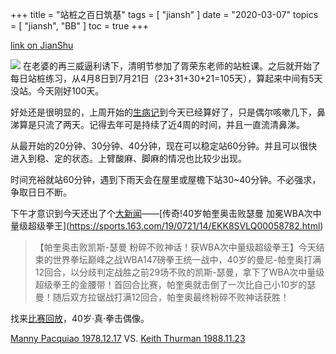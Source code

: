 +++
title = "站桩之百日筑基"
tags = [
    "jiansh"
]
date = "2020-03-07"
topics = [
    "jiansh",
    "BB"
]
toc = true
+++



[link on JianShu](https://www.jianshu.com/p/6281f87a2d35)

![](https://upload-images.jianshu.io/upload_images/3296949-0c50d62bfe31dd66.png?imageMogr2/auto-orient/strip%7CimageView2/2/w/1240)
在老婆的再三威逼利诱下，清明节参加了胥荣东老师的站桩课。之后就开始了每日站桩练习，从4月8日到7月21日（23+31+30+21=105天），算起来中间有5天没站。今天刚好100天。

好处还是很明显的，上周开始的[生病记](https://www.jianshu.com/p/91a674333216)到今天已经算好了，只是偶尔咳嗽几下，鼻涕算是只流了两天。记得去年可是持续了近4周的时间，并且一直流清鼻涕。

从最开始的20分钟、30分钟、40分钟，现在可以稳定站60分钟。并且可以很快进入到稳、定的状态。上臂酸麻、脚麻的情况也比较少出现。

时间充裕就站60分钟，遇到下雨天会在屋里或屋檐下站30~40分钟。不必强求，争取日日不断。

下午才意识到今天还出了个[大新闻](https://weibo.com/2993049293/HEuiKnISj?refer_flag=1001030103_)——[传奇!40岁帕奎奥击败瑟曼 加冕WBA次中量级超级拳王](https://sports.163.com/19/0721/14/EKK8SVLQ00058782.html)
>【帕奎奥击败凯斯-瑟曼 粉碎不败神话！获WBA次中量级超级拳王】今天结束的世界拳坛巅峰之战WBA147磅拳王统一战中，40岁的曼尼-帕奎奥打满12回合，以分歧判定战胜之前29场不败的凯斯-瑟曼，拿下了WBA次中量级超级拳王的金腰带！首回合比赛，帕奎奥就击倒了一次比自己小10岁的瑟曼！随后双方拉锯战打满12回合，帕奎奥最终粉碎不败神话获胜！

找来[比赛回放](https://weibo.com/6054814334/HEua4yx6d?refer_flag=1001030103_&type=comment)，40岁·真·拳击偶像。

[Manny Pacquiao 1978.12.17](https://en.wikipedia.org/wiki/Manny_Pacquiao)
VS.
[Keith Thurman 1988.11.23](https://en.wikipedia.org/wiki/Keith_Thurman)


